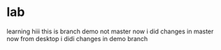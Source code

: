 # lab
learning 
hiii this is branch demo not master
now i did changes in master
now from desktop i didi changes in demo branch
